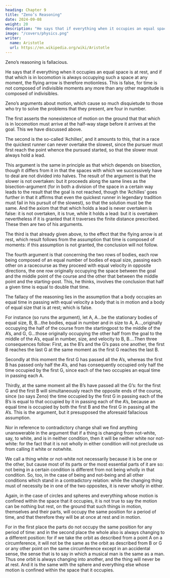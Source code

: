 ```yaml
---
heading: Chapter 9
title: "Zeno’s Reasoning"
date: 2024-09-08
weight: 20
description: "He says that if everything when it occupies an equal space is at rest"
image: "/covers/physics.png"
writer:
  name: Aristotle 
  url: https://en.wikipedia.org/wiki/Aristotle
---
```



Zeno’s reasoning is fallacious.

He says that if everything when it occupies an equal space is at rest, and if that which is in locomotion is always occupying such a space at any moment, the flying arrow is therefore motionless. This is
false, for time is not composed of indivisible moments any more than any other
magnitude is composed of indivisibles.

Zeno’s arguments about motion, which cause so much disquietude to those who try to
solve the problems that they present, are four in number. 

The first asserts the nonexistence of motion on the ground that that which is in locomotion must arrive at the half-way stage before it arrives at the goal. This we have discussed above.

The second is the so-called ‘Achilles’, and it amounts to this, that in a race the quickest runner can never overtake the slowest, since the pursuer must first reach the point whence the pursued started, so that the slower must always hold a lead.

This argument is the same in principle as that which depends on bisection, though it differs from it in that the spaces with which we successively have to deal are not divided into halves. The result of the argument is that the slower is not overtaken: but it proceeds along the same lines as the bisection-argument (for in both a division of the space in a certain way leads to the result that the goal is not reached, though the ‘Achilles’ goes further in that it affirms that even the quickest runner in legendary tradition must fail in his pursuit of the slowest), so that the solution must be the same. And the axiom that that which holds a
lead is never overtaken is false: it is not overtaken, it is true, while it holds a lead: but it
is overtaken nevertheless if it is granted that it traverses the finite distance prescribed.
These then are two of his arguments.

The third is that already given above, to the effect that the flying arrow is at rest, which result follows from the assumption that time is composed of moments: if this assumption is not granted, the conclusion will not follow.

The fourth argument is that concerning the two rows of bodies, each row being
composed of an equal number of bodies of equal size, passing each other on a racecourse as they proceed with equal velocity in opposite directions, the one row originally occupying the space between the goal and the middle point of the course and the other
that between the middle point and the starting-post. This, he thinks, involves the
conclusion that half a given time is equal to double that time.

The fallacy of the reasoning lies in the assumption that a body occupies an equal time in
passing with equal velocity a body that is in motion and a body of equal size that is at
rest; which is false. 

For instance (so runs the argument), let A, A...be the stationary
bodies of equal size, B, B...the bodies, equal in number and in size to A, A...,originally
occupying the half of the course from the startingpost to the middle of the A’s, and G,
G...those originally occupying the other half from the goal to the middle of the A’s,
equal in number, size, and velocity to B, B....Then three consequences follow: First, as
the B’s and the G’s pass one another, the first B reaches the last G at the same moment
as the first G reaches the last B. 

Secondly at this moment the first G has passed all the A’s, whereas the first B has passed only half the A’s, and has consequently occupied only half the time occupied by the first G, since each of the two occupies an equal time in passing each A. 

Thirdly, at the same moment all the B’s have passed all the G’s: for the first G and the first B will simultaneously reach the opposite ends of the course, since (so says Zeno) the time occupied by the first G in passing each of the B’s is equal to that occupied by it in passing each of the A’s, because an equal time is occupied by both the first B and the first G in passing all the A’s. This is the argument, but it
presupposed the aforesaid fallacious assumption.

Nor in reference to contradictory change shall we find anything unanswerable in the argument that if a thing is changing from not-white, say, to white, and is in neither condition, then it will be neither white nor not-white: for the fact that it is not wholly in either condition will not preclude us from calling it white or notwhite. 

We call a thing white or not-white not necessarily because it is be one or the other, but cause most of its parts or the most essential parts of it are so: not being in a certain condition is different from not being wholly in that condition. So, too, in the case of being and not-being and all other conditions which stand in a contradictory relation: while the changing thing must of necessity be in one of the two opposites, it is never wholly in either.

Again, in the case of circles and spheres and everything whose motion is confined
within the space that it occupies, it is not true to say the motion can be nothing but rest,
on the ground that such things in motion, themselves and their parts, will occupy the
same position for a period of time, and that therefore they will be at once at rest and in
motion. 

For in the first place the parts do not occupy the same position for any period of
time: and in the second place the whole also is always changing to a different position:
for if we take the orbit as described from a point A on a circumference, it will not be the
same as the orbit as described from B or G or any other point on the same circumference
except in an accidental sense, the sense that is to say in which a musical man is the same
as a man. Thus one orbit is always changing into another, and the thing will never be at
rest. And it is the same with the sphere and everything else whose motion is confined
within the space that it occupies.
